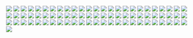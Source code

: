![](https://gitlab.com/ntrungcn/938/-/raw/master/06.jpg)
![](https://gitlab.com/ntrungcn/938/-/raw/master/07.jpg)
![](https://gitlab.com/ntrungcn/938/-/raw/master/08.jpg)
![](https://gitlab.com/ntrungcn/938/-/raw/master/09.jpg)
![](https://gitlab.com/ntrungcn/938/-/raw/master/10.jpg)
![](https://gitlab.com/ntrungcn/938/-/raw/master/11.jpg)
![](https://gitlab.com/ntrungcn/938/-/raw/master/12.jpg)
![](https://gitlab.com/ntrungcn/938/-/raw/master/13.jpg)
![](https://gitlab.com/ntrungcn/938/-/raw/master/14.jpg)
![](https://gitlab.com/ntrungcn/938/-/raw/master/15.jpg)
![](https://gitlab.com/ntrungcn/938/-/raw/master/16.jpg)
![](https://gitlab.com/ntrungcn/938/-/raw/master/17.jpg)
![](https://gitlab.com/ntrungcn/938/-/raw/master/18.jpg)
![](https://gitlab.com/ntrungcn/938/-/raw/master/19.jpg)
![](https://gitlab.com/ntrungcn/938/-/raw/master/20.jpg)
![](https://gitlab.com/ntrungcn/938/-/raw/master/21.jpg)
![](https://gitlab.com/ntrungcn/938/-/raw/master/22.jpg)
![](https://gitlab.com/ntrungcn/938/-/raw/master/23.jpg)
![](https://gitlab.com/ntrungcn/938/-/raw/master/24.jpg)
![](https://gitlab.com/ntrungcn/938/-/raw/master/25.jpg)
![](https://gitlab.com/ntrungcn/938/-/raw/master/26.jpg)
![](https://gitlab.com/ntrungcn/938/-/raw/master/27.jpg)
![](https://gitlab.com/ntrungcn/938/-/raw/master/28.jpg)
![](https://gitlab.com/ntrungcn/938/-/raw/master/29.jpg)
![](https://gitlab.com/ntrungcn/938/-/raw/master/30.jpg)
![](https://gitlab.com/ntrungcn/938/-/raw/master/31.jpg)
![](https://gitlab.com/ntrungcn/938/-/raw/master/32.jpg)
![](https://gitlab.com/ntrungcn/938/-/raw/master/33.jpg)
![](https://gitlab.com/ntrungcn/938/-/raw/master/34.jpg)
![](https://gitlab.com/ntrungcn/938/-/raw/master/35.jpg)
![](https://gitlab.com/ntrungcn/938/-/raw/master/36.jpg)
![](https://gitlab.com/ntrungcn/938/-/raw/master/37.jpg)
![](https://gitlab.com/ntrungcn/938/-/raw/master/38.jpg)
![](https://gitlab.com/ntrungcn/938/-/raw/master/39.jpg)
![](https://gitlab.com/ntrungcn/938/-/raw/master/40.jpg)
![](https://gitlab.com/ntrungcn/938/-/raw/master/41.jpg)
![](https://gitlab.com/ntrungcn/938/-/raw/master/42.jpg)
![](https://gitlab.com/ntrungcn/938/-/raw/master/43.jpg)
![](https://gitlab.com/ntrungcn/938/-/raw/master/44.jpg)
![](https://gitlab.com/ntrungcn/938/-/raw/master/45.jpg)
![](https://gitlab.com/ntrungcn/938/-/raw/master/46.jpg)
![](https://gitlab.com/ntrungcn/938/-/raw/master/47.jpg)
![](https://gitlab.com/ntrungcn/938/-/raw/master/48.jpg)
![](https://gitlab.com/ntrungcn/938/-/raw/master/49.jpg)
![](https://gitlab.com/ntrungcn/938/-/raw/master/50.jpg)
![](https://gitlab.com/ntrungcn/938/-/raw/master/51.jpg)
![](https://gitlab.com/ntrungcn/938/-/raw/master/52.jpg)
![](https://gitlab.com/ntrungcn/938/-/raw/master/53.jpg)
![](https://gitlab.com/ntrungcn/938/-/raw/master/54.jpg)
![](https://gitlab.com/ntrungcn/938/-/raw/master/55.jpg)
![](https://gitlab.com/ntrungcn/938/-/raw/master/56.jpg)
![](https://gitlab.com/ntrungcn/938/-/raw/master/57.jpg)
![](https://gitlab.com/ntrungcn/938/-/raw/master/58.jpg)
![](https://gitlab.com/ntrungcn/938/-/raw/master/59.jpg)
![](https://gitlab.com/ntrungcn/938/-/raw/master/60.jpg)
![](https://gitlab.com/ntrungcn/938/-/raw/master/61.jpg)
![](https://gitlab.com/ntrungcn/938/-/raw/master/62.jpg)
![](https://gitlab.com/ntrungcn/938/-/raw/master/63.jpg)
![](https://gitlab.com/ntrungcn/938/-/raw/master/64.jpg)
![](https://gitlab.com/ntrungcn/938/-/raw/master/65.jpg)
![](https://gitlab.com/ntrungcn/938/-/raw/master/66.jpg)
![](https://gitlab.com/ntrungcn/938/-/raw/master/67.jpg)
![](https://gitlab.com/ntrungcn/938/-/raw/master/68.jpg)
![](https://gitlab.com/ntrungcn/938/-/raw/master/69.jpg)
![](https://gitlab.com/ntrungcn/938/-/raw/master/70.jpg)
![](https://gitlab.com/ntrungcn/938/-/raw/master/71.jpg)
![](https://gitlab.com/ntrungcn/938/-/raw/master/72.jpg)
![](https://gitlab.com/ntrungcn/938/-/raw/master/73.jpg)
![](https://gitlab.com/ntrungcn/938/-/raw/master/74.jpg)
![](https://gitlab.com/ntrungcn/938/-/raw/master/75.jpg)
![](https://gitlab.com/ntrungcn/938/-/raw/master/76.jpg)
![](https://gitlab.com/ntrungcn/938/-/raw/master/01.jpg)
![](https://gitlab.com/ntrungcn/938/-/raw/master/02.jpg)
![](https://gitlab.com/ntrungcn/938/-/raw/master/03.jpg)
![](https://gitlab.com/ntrungcn/938/-/raw/master/04.jpg)
![](https://gitlab.com/ntrungcn/938/-/raw/master/05.jpg)
